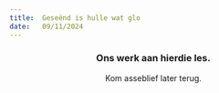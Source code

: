 ```yaml
---
title:  Geseënd is hulle wat glo
date:   09/11/2024
---
```


### <center>Ons werk aan hierdie les.</center>
<center>Kom asseblief later terug.</center>